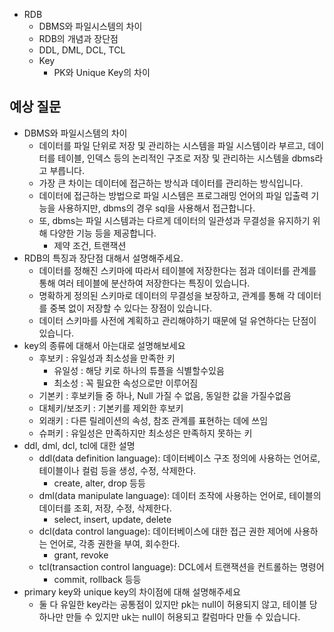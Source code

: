 - RDB
  - DBMS와 파일시스템의 차이
  - RDB의 개념과 장단점
  - DDL, DML, DCL, TCL
  - Key
    - PK와 Unique Key의 차이

## 예상 질문
- DBMS와 파일시스템의 차이
  - 데이터를 파일 단위로 저장 및 관리하는 시스템을 파일 시스템이라 부르고, 데이터를 테이블, 인덱스 등의 논리적인 구조로 저장 및 관리하는 시스템을 dbms라고 부릅니다.
  - 가장 큰 차이는 데이터에 접근하는 방식과 데이터를 관리하는 방식입니다. 
  - 데이터에 접근하는 방법으로 파일 시스템은 프로그래밍 언어의 파일 입출력 기능을 사용하지만, dbms의 경우 sql을 사용해서 접근합니다.
  - 또, dbms는 파일 시스템과는 다르게 데이터의 일관성과 무결성을 유지하기 위해 다양한 기능 등을 제공합니다.
    - 제약 조건, 트랜잭션
- RDB의 특징과 장단점 대해서 설명해주세요.
  - 데이터를 정해진 스키마에 따라서 테이블에 저장한다는 점과 데이터를 관계를 통해 여러 테이블에 분산하여 저장한다는 특징이 있습니다.
  - 명확하게 정의된 스키마로 데이터의 무결성을 보장하고, 관계를 통해 각 데이터를 중복 없이 저장할 수 있다는 장점이 있습니다.
  - 데이터 스키마를 사전에 계획하고 관리해야하기 때문에 덜 유연하다는 단점이 있습니다.
- key의 종류에 대해서 아는대로 설명해보세요
  - 후보키 : 유일성과 최소성을 만족한 키
    - 유일성 : 해당 키로 하나의 튜플을 식별할수있음
    - 최소성 : 꼭 필요한 속성으로만 이루어짐
  - 기본키 : 후보키들 중 하나, Null 가질 수 없음, 동일한 값을 가질수없음
  - 대체키/보조키 : 기본키를 제외한 후보키
  - 외래키 : 다른 릴레이션의 속성, 참조 관계를 표현하는 데에 쓰임
  - 슈퍼키 : 유일성은 만족하지만 최소성은 만족하지 못하는 키
- ddl, dml, dcl, tcl에 대한 설명
  - ddl(data definition language): 데이터베이스 구조 정의에 사용하는 언어로, 테이블이나 컬럼 등을 생성, 수정, 삭제한다.
    - create, alter, drop 등등
  - dml(data manipulate language): 데이터 조작에 사용하는 언어로, 테이블의 데이터를 조회, 저장, 수정, 삭제한다.
    - select, insert, update, delete
  - dcl(data control language): 데이터베이스에 대한 접근 권한 제어에 사용하는 언어로, 각종 권한을 부여, 회수한다.
    - grant, revoke
  - tcl(transaction control language): DCL에서 트랜잭션을 컨트롤하는 명령어
    - commit, rollback 등등
- primary key와 unique key의 차이점에 대해 설명해주세요
  - 둘 다 유일한 key라는 공통점이 있지만 pk는 null이 허용되지 않고, 테이블 당 하나만 만들 수 있지만 uk는 null이 허용되고 칼럼마다 만들 수 있습니다.